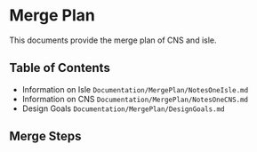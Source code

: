 # Merge Plan

This documents provide the merge plan of CNS and isle.

## Table of Contents

* Information on Isle `Documentation/MergePlan/NotesOneIsle.md`
* Information on CNS `Documentation/MergePlan/NotesOneCNS.md`
* Design Goals `Documentation/MergePlan/DesignGoals.md`
    <!-- * Linear Algebra Interface -->
    <!-- * Memory Management Interface -->
<!-- * Guidelines for unit tests `Documentation/MergePlan/NotesOnUnitTests.md` -->
<!-- * Stepwise Merge Plan (below) -->

## Merge Steps
